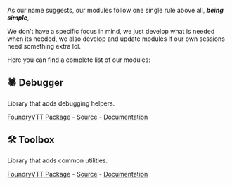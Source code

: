 As our name suggests, our modules follow one single rule above all, **_being simple_**,

We don't have a specific focus in mind, we just develop what is needed when its needed, we also develop and update modules if our own sessions need something extra lol.

Here you can find a complete list of our modules:

## 🕷️ Debugger
Library that adds debugging helpers.

[FoundryVTT Package](https://foundryvtt.com/packages/debugger) -
[Source](https://github.com/RPG-Made-Simple/FVTT-Debugger) -
[Documentation](https://docs.rpgmadesimple.com/FVTT-Debugger)

## 🛠️ Toolbox
Library that adds common utilities.

[FoundryVTT Package](https://foundryvtt.com/packages/toolbox) -
[Source](https://github.com/RPG-Made-Simple/FVTT-Toolbox) -
[Documentation](https://docs.rpgmadesimple.com/FVTT-Toolbox)
